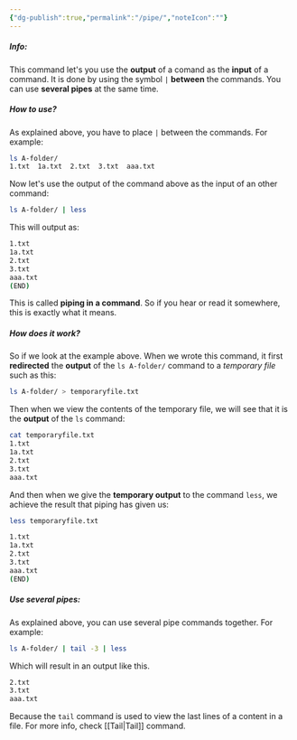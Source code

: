 ```yaml
---
{"dg-publish":true,"permalink":"/pipe/","noteIcon":""}
---
```


##### Info:
This command let's you use the **output** of a comand as the **input** of a command. It is done by using the symbol `|` **between** the commands. You can use **several pipes** at the same time.

##### How to use?
As explained above, you have to place `|` between the commands. For example:
```bash
ls A-folder/
1.txt  1a.txt  2.txt  3.txt  aaa.txt
```
Now let's use the output of the command above as the input of an other command:
```bash
ls A-folder/ | less
```
This will output as:
```bash
1.txt
1a.txt
2.txt
3.txt
aaa.txt
(END)
```

This is called **piping in a command**.  So if you hear or read it somewhere, this is exactly what it means.

##### How does it work?
So if we look at the example above. When we wrote this command, it first **redirected** the **output** of the `ls A-folder/` command to a *temporary file* such as this:
```bash
ls A-folder/ > temporaryfile.txt
```
Then when we view the contents of the temporary file, we will see that it is the **output** of the `ls` command:
```bash
cat temporaryfile.txt
1.txt
1a.txt
2.txt
3.txt
aaa.txt
```
And then when we give the **temporary output** to the command `less`, we achieve the result that piping has given us:
```bash
less temporaryfile.txt
```
```bash
1.txt
1a.txt
2.txt
3.txt
aaa.txt
(END)
```

##### Use several pipes:
As explained above, you can use several pipe commands together. For example:
```bash
ls A-folder/ | tail -3 | less
```
Which will result in an output like this.
```bash
2.txt
3.txt
aaa.txt
```
Because the `tail` command is used to view the last lines of a content in a file. For more info, check [[Tail\|Tail]] command.
